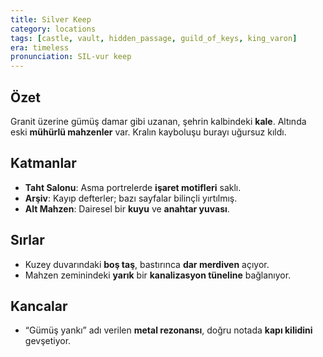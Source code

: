 ```yaml
---
title: Silver Keep
category: locations
tags: [castle, vault, hidden_passage, guild_of_keys, king_varon]
era: timeless
pronunciation: SIL-vur keep
---
```


## Özet
Granit üzerine gümüş damar gibi uzanan, şehrin kalbindeki **kale**. Altında eski **mühürlü mahzenler** var. Kralın kayboluşu burayı uğursuz kıldı.

## Katmanlar
- **Taht Salonu**: Asma portrelerde **işaret motifleri** saklı.
- **Arşiv**: Kayıp defterler; bazı sayfalar bilinçli yırtılmış.
- **Alt Mahzen**: Dairesel bir **kuyu** ve **anahtar yuvası**.

## Sırlar
- Kuzey duvarındaki **boş taş**, bastırınca **dar merdiven** açıyor.
- Mahzen zeminindeki **yarık** bir **kanalizasyon tüneline** bağlanıyor.

## Kancalar
- “Gümüş yankı” adı verilen **metal rezonansı**, doğru notada **kapı kilidini** gevşetiyor.
